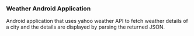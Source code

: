 ### Weather Android Application
Android application that uses yahoo weather API to fetch weather details of a city and the details are displayed by parsing the returned JSON.
